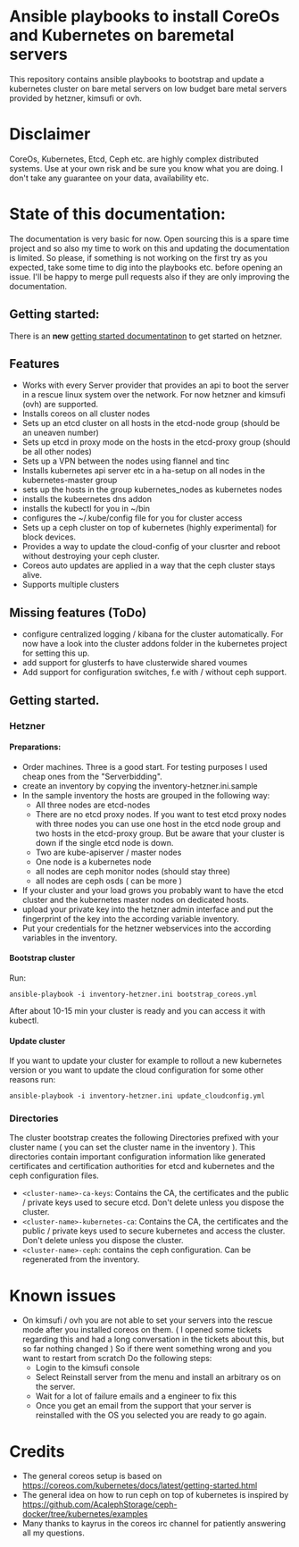 # Ansible playbooks to install CoreOs and Kubernetes on baremetal servers

This repository contains ansible playbooks to bootstrap and update a kubernetes cluster on bare metal servers on low budget bare metal servers provided by hetzner, kimsufi or ovh.

# Disclaimer
CoreOs, Kubernetes, Etcd, Ceph etc. are highly complex distributed systems. Use at your own risk and be sure you know what you are doing. I don't take any guarantee on your data, availability etc.

# State of this documentation:
The documentation is very basic for now. Open sourcing this is a spare time project and so also my time to work on this and updating the documentation is limited. So please, if something is not working on the first try as you expected, take some time to dig into the playbooks etc. before opening an issue. I'll be happy to merge pull requests also if they are only improving the documentation.

## Getting started:
There is an **new** [getting started documentatinon](docs/getting_started_hetzner.md) to get started on hetzner.


## Features

* Works with every Server provider that provides an api to boot the server in a rescue linux system over the network. For now hetzner and kimsufi (ovh) are supported.
* Installs coreos on all cluster nodes
* Sets up an etcd cluster on all hosts in the etcd-node group (should be an uneaven number)
* Sets up etcd in proxy mode on the hosts in the etcd-proxy group (should be all other nodes)
* Sets up a VPN between the nodes using flannel and tinc
* Installs kubernetes api server etc  in a ha-setup on all nodes in the kubernetes-master group
* sets up the hosts in the group kubernetes_nodes as kubernetes nodes
* installs the kubeernetes dns addon
* installs the kubectl for you in ~/bin
* configures the ~/.kube/config file for you for cluster access
* Sets up a ceph cluster on top of kubernetes (highly experimental) for block devices.
* Provides a way to update the cloud-config of your clusrter and reboot without destroying your ceph cluster.
* Coreos auto updates are applied in a way that the ceph cluster stays alive.
* Supports multiple clusters

## Missing features (ToDo)
* configure centralized logging / kibana for the cluster automatically. For now have a look into the cluster addons folder in the kubernetes project for setting this up.
* add support for glusterfs to have clusterwide shared voumes
* Add support for configuration switches, f.e with / without ceph support.

## Getting started.
### Hetzner
#### Preparations:
* Order machines. Three is a good start. For testing purposes I used cheap ones from the "Serverbidding".
* create an inventory by copying the inventory-hetzner.ini.sample
* In the sample inventory the hosts are grouped in the following way:
    * All three nodes are etcd-nodes
    * There are no etcd proxy nodes. If you want to test etcd proxy nodes with three nodes you can use one host in the etcd node group and two hosts in the etcd-proxy group. But be aware that your cluster is down if the single etcd node is down.
    * Two are kube-apiserver / master nodes
    * One node is a kubernetes node
    * all nodes are ceph monitor nodes (should stay three)
    * all nodes are ceph osds ( can be more )
* If your cluster and your load grows you probably want to have the etcd cluster and the kubernetes master nodes on dedicated hosts.
* upload your private key into the hetzner admin interface and put the fingerprint of the key into the according variable inventory.
* Put your credentials for the hetzner webservices into the according variables in the inventory.
#### Bootstrap cluster

Run:

    ansible-playbook -i inventory-hetzner.ini bootstrap_coreos.yml

After about 10-15 min your cluster is ready and you can access it with kubectl.
#### Update cluster
If you want to update your cluster for example to rollout a new kubernetes version or you want to update the cloud configuration for some other reasons run:

    ansible-playbook -i inventory-hetzner.ini update_cloudconfig.yml


### Directories
The cluster bootstrap creates the following Directories prefixed with your cluster name ( you can set the cluster name in the inventory ). This directories contain important configuration information like generated certificates and certification authorities for etcd and kubernetes and the ceph configuration files.

* `<cluster-name>-ca-keys`: Contains the CA, the certificates and the public / private keys used to secure etcd. Don't delete unless you dispose the cluster.
* `<cluster-name>-kubernetes-ca`: Contains the CA, the certificates and the public / private keys used to secure kubernetes and access the cluster. Don't delete unless you dispose the cluster.
* `<cluster-name>-ceph`: contains the ceph configuration. Can be regenerated from the inventory.



# Known issues
* On kimsufi / ovh you are not able to set your servers into the rescue mode after you installed coreos on them. ( I opened some tickets regarding this and had a long conversation in the tickets about this, but so far nothing changed ) So if there went something wrong and you want to restart from scratch Do the following steps:
    * Login to the kimsufi console
    * Select Reinstall server from the menu and install an arbitrary os on the server.
    * Wait for a lot of failure emails and a engineer to fix this
    * Once you get an email from the support that your server is reinstalled with the OS you selected you are ready to go again.

# Credits

* The general coreos setup is based on https://coreos.com/kubernetes/docs/latest/getting-started.html
* The general idea on how to run ceph on top of kubernetes is inspired by https://github.com/AcalephStorage/ceph-docker/tree/kubernetes/examples
* Many thanks to kayrus in the coreos irc channel for patiently answering all my questions.
